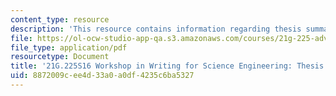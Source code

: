 ```yaml
---
content_type: resource
description: 'This resource contains information regarding thesis summary. '
file: https://ol-ocw-studio-app-qa.s3.amazonaws.com/courses/21g-225-advanced-workshop-in-writing-for-science-and-engineering-els-spring-2016/8872009cee4d33a0a0df4235c6ba5327_MIT21G_225S16_ThesisSummary.pdf
file_type: application/pdf
resourcetype: Document
title: '21G.225S16 Workshop in Writing for Science Engineering: Thesis Summary'
uid: 8872009c-ee4d-33a0-a0df-4235c6ba5327
---
```

